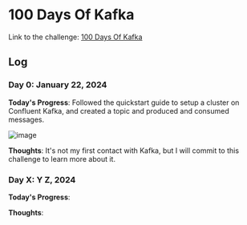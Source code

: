# 100 Days Of Kafka

Link to the challenge: [100 Days Of Kafka](https://developer.confluent.io/100-days-of-code)

## Log

### Day 0: January 22, 2024

**Today's Progress**: Followed the quickstart guide to setup a cluster on Confluent Kafka, and created a topic and produced and consumed messages.

![image](https://github.com/RafaelAdao/100DAYSKAFKA/assets/5923706/1da15ce1-d5bb-4b10-87df-30353fd0a5f4)

**Thoughts**: It's not my first contact with Kafka, but I will commit to this challenge to learn more about it.

### Day X: Y Z, 2024

**Today's Progress**: 

**Thoughts**: 